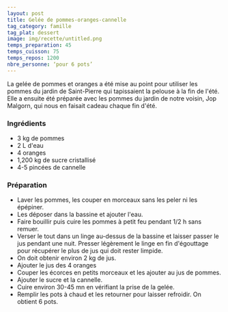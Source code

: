 ```yaml
---
layout: post
title: Gelée de pommes-oranges-cannelle
tag_category: famille
tag_plat: dessert
image: img/recette/untitled.png
temps_preparation: 45
temps_cuisson: 75
temps_repos: 1200
nbre_personne: ‘pour 6 pots’
---
```

La gelée de pommes et oranges a été mise au point pour utiliser les pommes du jardin de Saint-Pierre qui tapissaient la pelouse à la fin de l'été. Elle a ensuite été préparée avec les pommes du jardin de notre voisin, Jop Malgorn, qui nous en faisait cadeau chaque fin d'été.

### Ingrédients
* 3 kg de pommes
* 2 L d'eau
* 4 oranges
* 1,200 kg de sucre cristallisé
* 4-5 pincées de cannelle

### Préparation
* Laver les pommes, les couper en morceaux sans les peler ni les épépiner.
* Les déposer dans la bassine et ajouter l'eau.
* Faire bouillir puis cuire les pommes à petit feu pendant 1/2 h sans remuer.
* Verser le tout dans un linge au-dessus de la bassine et laisser passer le jus pendant une nuit. Presser légèrement le linge en fin d'égouttage pour récupérer le plus de jus qui doit rester limpide.
* On doit obtenir environ 2 kg de jus.
* Ajouter le jus des 4 oranges
* Couper les écorces en petits morceaux et les ajouter au jus de pommes.
* Ajouter le sucre et la cannelle.
* Cuire environ 30-45 mn en vérifiant la prise de la gelée.
* Remplir les pots à chaud et les retourner pour laisser refroidir. On obtient 6 pots.
